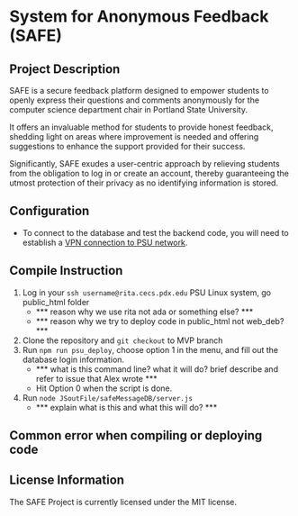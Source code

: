 # System for Anonymous Feedback (SAFE)

## Project Description
SAFE is a secure feedback platform designed to empower students to openly express their questions and comments anonymously for the computer science department chair in Portland State University.

It offers an invaluable method for students to provide honest feedback, shedding light on areas where improvement is needed and offering suggestions to enhance the support provided for their success.

Significantly, SAFE exudes a user-centric approach by relieving students from the obligation to log in or create an account, thereby guaranteeing the utmost protection of their privacy as no identifying information is stored.

## Configuration
   - To connect to the database and test the backend code, you will need to establish a [VPN connection to PSU network](https://cat.pdx.edu/services/network/vpn-services/). 

## Compile Instruction
1. Log in your `ssh username@rita.cecs.pdx.edu` PSU Linux system, go public_html folder
      - *** reason why we use rita not ada or something else? ***
      - *** reason why we try to deploy code in public_html not web_deb? ***
2. Clone the repository and `git checkout` to MVP branch 
3. Run `npm run psu_deploy`, choose option 1 in the menu, and fill out the database login information. 
      - *** what is this command line? what it will do? brief describe and refer to issue that Alex wrote ***
      - Hit Option 0 when the script is done.
4. Run `node JSoutFile/safeMessageDB/server.js`
      - *** explain what is this and what this will do? ***

Common error when compiling or deploying code
   - 

## License Information
The SAFE Project is currently licensed under the MIT license.

